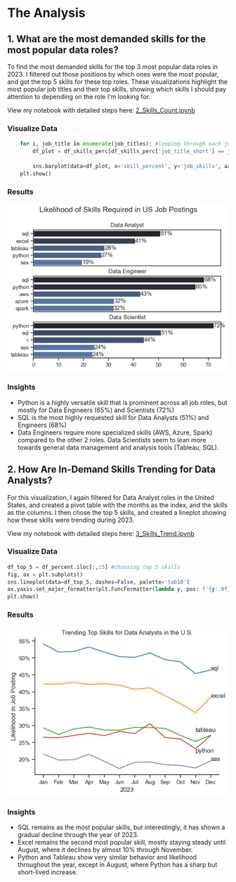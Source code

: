 # The Analysis

## 1. What are the most demanded skills for the most popular data roles?

To find the most demanded skills for the top 3 most popular data roles in 2023. I filtered out those positions by which ones were the most popular, and got the top 5 skills for these top roles. These visualizations highlight the most popular job titles and their top skills, showing which skills I should pay attention to depending on the role I'm looking for. 

View my notebook with detailed steps here: [2_Skills_Count.ipynb](2_Skills_Count.ipynb)

### Visualize Data


```python
    for i, job_title in enumerate(job_titles): #looping through each job title
        df_plot = df_skills_perc[df_skills_perc['job_title_short'] == job_title].head(5) #filtering for only that job title
    
        sns.barplot(data=df_plot, x='skill_percent', y='job_skills', ax=ax[i], hue='skill_count', palette='dark:b_r', legend=False)
    plt.show()
```
### Results

![Visualization of Top Skills for Data Roles](Images/skills_count.png)

### Insights

- Python is a highly versatile skill that is prominent across all job roles, but mostly for Data Engineers (65%) and Scientists (72%)
- SQL is the most highly requested skill for Data Analysts (51%) and Engineers (68%)
- Data Engineers require more specialized skills (AWS, Azure, Spark) compared to the other 2 roles. Data Scientists seem to lean more towards general data management and analysis tools (Tableau, SQL).

## 2. How Are In-Demand Skills Trending for Data Analysts?

For this visualization, I again filtered for Data Analyst roles in the United States, and created a pivot table with the months as the index, and the skills as the columns. I then chose the top 5 skills, and created a lineplot showing how these skills were trending during 2023. 

View my notebook with detailed steps here: [3_Skills_Trend.ipynb](3_Skills_Trend.ipynb)
### Visualize Data

```python
df_top_5 = df_percent.iloc[:,:5] #choosing top 5 skills
fig, ax = plt.subplots()
sns.lineplot(data=df_top_5, dashes=False, palette='tab10')
ax.yaxis.set_major_formatter(plt.FuncFormatter(lambda y, pos: f'{y:.0f}%'))
plt.show()
```

### Results

![Visualization of Trending Skills for US Data Analysts](Images/trending_skills.png)

### Insights

- SQL remains as the most popular skills, but interestingly, it has shown a gradual decline through the year of 2023.
- Excel remains the second most popular skill, mostly staying steady until August, where it declines by almost 10% through November.
- Python and Tableau show very similar behavior and likelihood throughout the year, except in August, where Python has a sharp but short-lived increase.